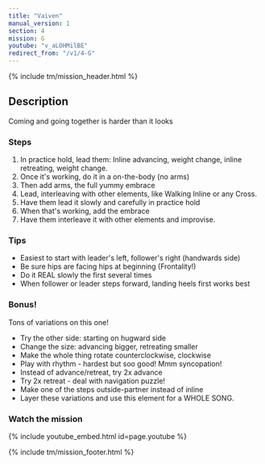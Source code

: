 ```yaml
---
title: "Vaiven"
manual_version: 1
section: 4
mission: G
youtube: "v_aLOHMilBE"
redirect_from: "/v1/4-G"
---
```


{% include tm/mission_header.html %}

## Description

Coming and going together is harder than it looks

### Steps

1. In practice hold, lead them: Inline advancing, weight change, inline retreating, weight change. 
2. Once it's working, do it in a on-the-body (no arms)
3. Then add arms, the full yummy embrace
4. Lead, interleaving with other elements, like Walking Inline or any Cross. 
5. Have them lead it slowly and carefully in practice hold
6. When that's working, add the embrace
7. Have them interleave it with other elements and improvise. 

### Tips

* Easiest to start with leader's left, follower's right (handwards side)
* Be sure hips are facing hips at beginning (Frontality!) 
* Do it REAL slowly the first several times
* When follower or leader steps forward, landing heels first works best 

### Bonus!

Tons of variations on this one!

* Try the other side: starting on hugward side
* Change the size: advancing bigger, retreating smaller
* Make the whole thing rotate counterclockwise, clockwise
* Play with rhythm - hardest but soo good! Mmm syncopation!
* Instead of advance/retreat, try 2x advance
* Try 2x retreat - deal with navigation puzzle! 
* Make one of the steps outside-partner instead of inline
* Layer these variations and use this element for a WHOLE SONG.

### Watch the mission

{% include youtube_embed.html id=page.youtube %}

{% include tm/mission_footer.html %}
